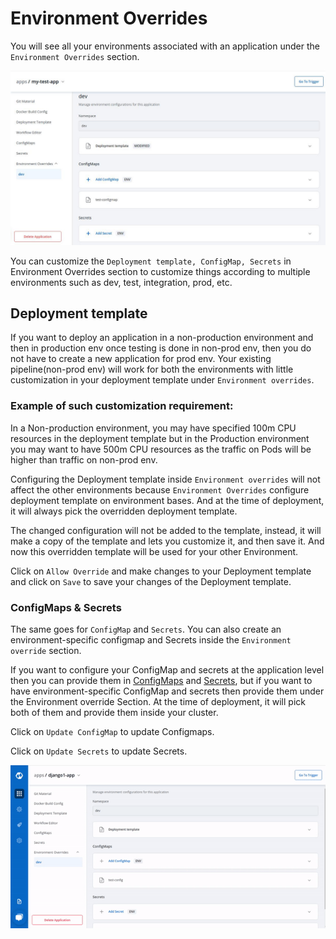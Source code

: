 # Environment Overrides

You will see all your environments associated with an application under the `Environment Overrides` section.

![](../../.gitbook/assets/configure-env.jpg)

You can customize the `Deployment template, ConfigMap, Secrets` in Environment Overrides section to customize things according to multiple environments such as dev, test, integration, prod, etc.

## Deployment template

If you want to deploy an application in a non-production environment and then in production env once testing is done in non-prod env, then you do not have to create a new application for prod env. Your existing pipeline\(non-prod env\) will work for both the environments with little customization in your deployment template under `Environment overrides`.

### Example of such customization requirement:

In a Non-production environment, you may have specified 100m CPU resources in the deployment template but in the Production environment you may want to have 500m CPU resources as the traffic on Pods will be higher than traffic on non-prod env.

Configuring the Deployment template inside `Environment overrides` will not affect the other environments because `Environment Overrides` configure deployment template on environment bases. And at the time of deployment, it will always pick the overridden deployment template.

The changed configuration will not be added to the template, instead, it will make a copy of the template and lets you customize it, and then save it. And now this overridden template will be used for your other Environment.

Click on `Allow Override` and make changes to your Deployment template and click on `Save` to save your changes of the Deployment template.

### ConfigMaps & Secrets

The same goes for `ConfigMap` and `Secrets`. You can also create an environment-specific configmap and Secrets inside the `Environment override` section.

If you want to configure your ConfigMap and secrets at the application level then you can provide them in [ConfigMaps](config-maps.md) and [Secrets](secrets.md), but if you want to have environment-specific ConfigMap and secrets then provide them under the Environment override Section. At the time of deployment, it will pick both of them and provide them inside your cluster.

Click on `Update ConfigMap` to update Configmaps.

Click on `Update Secrets` to update Secrets.

![](../../.gitbook/assets/creating-env.gif)

